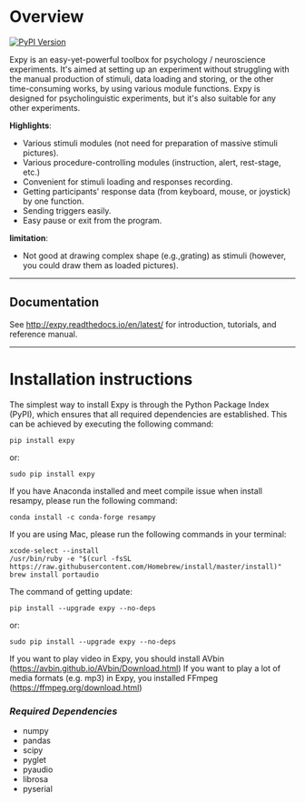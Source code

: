 # Overview

[![PyPI Version][pypi-v-image]][pypi-v-link]

[pypi-v-image]: https://img.shields.io/pypi/v/expy.png
[pypi-v-link]: https://pypi.python.org/pypi/expy

Expy is an easy-yet-powerful toolbox for psychology / neuroscience experiments. It's aimed at setting up an experiment without struggling with the manual production of stimuli, data loading and storing, or the other time-consuming works, by using various module functions.
Expy is designed for psycholinguistic experiments, but it's also suitable for any other experiments.

**Highlights**:

- Various stimuli modules (not need for preparation of massive stimuli pictures).
- Various procedure-controlling modules (instruction, alert, rest-stage, etc.)
- Convenient for stimuli loading and responses recording.
- Getting participants' response data (from keyboard, mouse, or joystick) by one function.
- Sending triggers easily.
- Easy pause or exit from the program.

**limitation**:

- Not good at drawing complex shape (e.g.,grating) as stimuli (however, you could draw them as loaded pictures).

---
## Documentation
See http://expy.readthedocs.io/en/latest/ for introduction, tutorials, and reference manual.

---
# Installation instructions

The simplest way to install Expy is through the Python Package Index (PyPI), which ensures that all required dependencies are established. This can be achieved by executing the following command:

```
pip install expy
```
or:
```
sudo pip install expy
```

If you have Anaconda installed and meet compile issue when install resampy, please run the following command:
```
conda install -c conda-forge resampy
```

If you are using Mac, please run the following commands in your terminal:
```
xcode-select --install
/usr/bin/ruby -e "$(curl -fsSL https://raw.githubusercontent.com/Homebrew/install/master/install)"
brew install portaudio
```


The command of getting update:
```
pip install --upgrade expy --no-deps
```
or:
```
sudo pip install --upgrade expy --no-deps
```

If you want to play video in Expy, you should install AVbin (https://avbin.github.io/AVbin/Download.html)
If you want to play a lot of media formats (e.g. mp3) in Expy, you installed FFmpeg (https://ffmpeg.org/download.html)


### *Required Dependencies*

- numpy
- pandas
- scipy
- pyglet
- pyaudio
- librosa
- pyserial